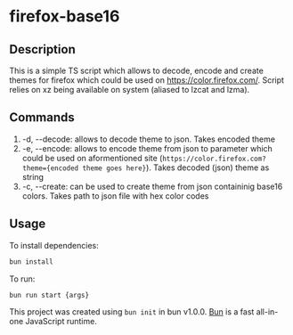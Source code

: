 # firefox-base16

## Description
This is a simple TS script which allows to decode, encode and create themes for firefox which could be used on https://color.firefox.com/. Script relies on xz being available on system (aliased to lzcat and lzma).

## Commands
1. -d, --decode: allows to decode theme to json. Takes encoded theme
2. -e, --encode: allows to encode theme from json to parameter which could be used on aformentioned site (`https://color.firefox.com?theme={encoded theme goes here}`). Takes decoded (json) theme as string
3. -c, --create: can be used to create theme from json containinig base16 colors. Takes path to json file with hex color codes

## Usage
To install dependencies:

```bash
bun install
```

To run:

```bash
bun run start {args}
```

This project was created using `bun init` in bun v1.0.0. [Bun](https://bun.sh) is a fast all-in-one JavaScript runtime.
